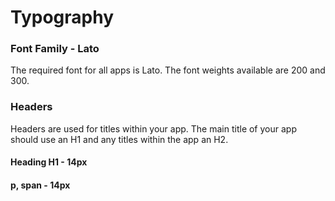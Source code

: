 # Typography

### Font Family - Lato

The required font for all apps is Lato. The font weights available are 200 and 300.

### Headers

Headers are used for titles within your app. The main title of your app should use an H1 and any titles within the app an H2.

#### **Heading H1 - 14px**

#### p, span - 14px
